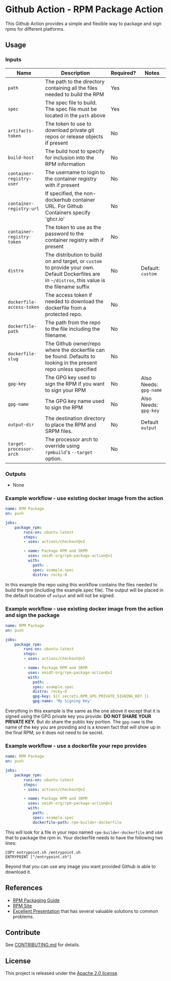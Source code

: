 # Github Action - RPM Package Action

This Github Action provides a simple and flexible way to package and sign rpms for different platforms.

## Usage

### Inputs

| Name                       | Description                                                                                                                                       | Required? | Notes              |
| -------------------------- | ------------------------------------------------------------------------------------------------------------------------------------------------- | --------- | ------------------ |
| `path`                     | The path to the directory containing all the files needed to build the RPM                                                                          | Yes |                        | 
| `spec`                     | The spec file to build.  The spec file must be located in the `path` above                                                                          | Yes |                        |
| `artifacts-token`          | The token to use to download private git repos or release objects if present                                                                        | No  |                        |
| `build-host`               | The build host to specify for inclusion into the RPM information                                                                                    | No  |                        |
| `container-registry-user`  | The username to login to the container registry with if present                                                                                     | No  |                        |
| `container-registry-url`   | If specified, the non-dockerhub container URL.  For Github Containers specify 'ghcr.io'                                                             | No  |                        |
| `container-registry-token` | The token to use as the password to the container registry with if present                                                                          | No  |                        |
| `distro`                   | The distribution to build on and target, or `custom` to provide your own. Default Dockerfiles are in `~/distros`, this value is the filename suffix | No  | Default: `custom`      |   
| `dockerfile-access-token`  | The access token if needed to download the dockerfile from a protected repo.                                                                        | No  |                        |
| `dockerfile-path`          | The path from the repo to the file including the filename.                                                                                          | No  |                        |
| `dockerfile-slug`          | The Github owner/repo where the dockerfile can be found.  Defaults to looking in the present repo unless specified                                  | No  |                        |
| `gpg-key`                  | The GPG key used to sign the RPM if you want to sign your RPM                                                                                       | No  | Also Needs: `gpg-name` |
| `gpg-name`                 | The GPG key name used to sign the RPM                                                                                                               | No  | Also Needs: `gpg-key`  |
| `output-dir`               | The destination directory to place the RPM and SRPM files.                                                                                          | No  | Default `output`       |
| `target-processor-arch`    | The processor arch to override using `rpmbuild`'s `--target` option.                                                                                | No  |                        |


### Outputs

- None

### Example workflow - use existing docker image from the action

```yaml
name: RPM Package
on: push

jobs:
    package_rpm:
        runs-on: ubuntu-latest
        steps:
        - uses: actions/checkout@v2

        - name: Package RPM and SRPM
          uses: xmidt-org/rpm-package-action@v1
          with:
            path: .
            spec: example.spec
            distro: rocky-8
```

In this example the repo using this workflow contains the files needed to
build the rpm (including the example.spec file).  The output will be placed in
the default location of `output` and will not be signed.

### Example workflow - use existing docker image from the action and sign the package

```yaml
name: RPM Package
on: push

jobs:
    package_rpm:
        runs-on: ubuntu-latest
        steps:
        - uses: actions/checkout@v2

        - name: Package RPM and SRPM
          uses: xmidt-org/rpm-package-action@v1
          with:
            path: .
            spec: example.spec
            distro: rocky-8
            gpg-key: ${{ secrets.RPM_GPG_PRIVATE_SIGNING_KEY }}
            gpg-name: 'My Signing Key'
```

Everything in this example is the same as the one above it except that it is
signed using the GPG private key you provide.  **DO NOT SHARE YOUR PRIVATE KEY.**
But do share the public key portion.  The `gpg-name` is the name of the key you
are providing and is a known fact that will show up in the final RPM, so it does
not need to be secret.

### Example workflow - use a dockerfile your repo provides

```yaml
name: RPM Package
on: push

jobs:
    package_rpm:
        runs-on: ubuntu-latest
        steps:
        - uses: actions/checkout@v2

        - name: Package RPM and SRPM
          uses: xmidt-org/rpm-package-action@v1
          with:
            path: .
            spec: example.spec
            dockerfile-path: rpm-builder-dockerfile
```

This will look for a file in your repo named `rpm-builder-dockerfile` and use that
to package the rpm in.  Your dockerfile needs to have the following two lines:

```
COPY entrypoint.sh /entrypoint.sh
ENTRYPOINT ["/entrypoint.sh"]
```

Beyond that you can use any image you want provided Github is able to download it.


## References

* [RPM Packaging Guide](https://rpm-packaging-guide.github.io/)
* [RPM Site](https://rpm.org)
* [Excellent Presentation](http://pdwaterman.com/wp-content/uploads/2016/08/RPM-ifying-System-Configurations.pdf) that has several valuable solutions to common problems.

## Contribute

See [CONTRIBUTING.md](CONTRIBUTING.md) for details.

## License

This project is released under the [Apache 2.0 license](LICENSE).
